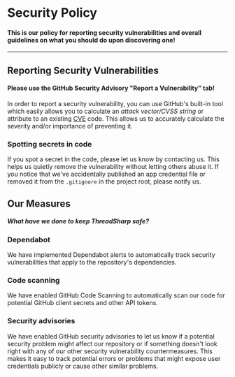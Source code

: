 # Security Policy

#### This is our policy for reporting security vulnerabilities and overall guidelines on what you should do upon discovering one!

---

<!--
### Supported Versions

Use this section to tell people about which versions of your project are
currently being supported with security updates.

| Version | Supported          |
| ------- | ------------------ |
| 5.1.x   | :white_check_mark: |
| 5.0.x   | :x:                |
| 4.0.x   | :white_check_mark: |
| < 4.0   | :x:                |
-->

## Reporting Security Vulnerabilities

<!--
Use this section to tell people how to report a vulnerability.

Tell them where to go, how often they can expect to get an update on a
reported vulnerability, what to expect if the vulnerability is accepted or
declined, etc.
-->

#### Please use the GitHub Security Advisory "Report a Vulnerability" tab!

In order to report a security vulnerability, you can use GitHub's built-in tool which easily allows you to calculate an _attack vector/CVSS string_ or attribute to an existing [CVE](https://cve.org) code. This allows us to accurately calculate the severity and/or importance of preventing it.

### Spotting secrets in code

If you spot a secret in the code, please let us know by contacting us. This helps us quietly remove the vulnerability without letting others abuse it.
If you notice that we've accidentally published an app credential file or removed it from the `.gitignore` in the project root, please notify us.

## Our Measures
##### What have we done to keep ThreadSharp safe?

### Dependabot

We have implemented Dependabot alerts to automatically track security vulnerabilities that apply to the repository's dependencies.

### Code scanning

We have enabled GitHub Code Scanning to automatically scan our code for potential GitHub client secrets and other API tokens.

### Security advisories

We have enabled GitHub security advisories to let us know if a potential security problem might affect our repository or if something doesn't look right with any of our other security vulnerability countermeasures. This makes it easy to track potential errors or problems that might expose user credentials publicly or cause other similar problems.
